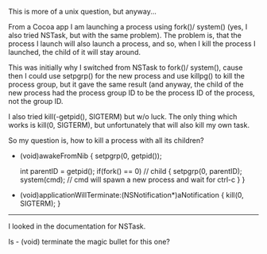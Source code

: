 This is more of a unix question, but anyway...

From a Cocoa app I am launching a process using     fork()/    system() (yes, I also tried NSTask, but with the same problem).  The problem is, that the process I launch will also launch a process, and so, when I kill the process I launched, the child of it will stay around.

This was initially why I switched from NSTask to     fork()/    system(), cause then I could use     setpgrp() for the new process and use     killpg() to kill the process group, but it gave the same result (and anyway, the child of the new process had the process group ID to be the process ID of the process, not the group ID.

I also tried     kill(-getpid(), SIGTERM) but w/o luck.  The only thing which works is     kill(0, SIGTERM), but unfortunately that will also kill my own task.

So my question is, how to kill a process with all its children?
    
- (void)awakeFromNib
{
   setpgrp(0, getpid());

   int parentID = getpid();
   if(fork() == 0) // child
   {
      setpgrp(0, parentID);
      system(cmd); // cmd will spawn a new process and wait for ctrl-c
   }
}

- (void)applicationWillTerminate:(NSNotification*)aNotification
{
   kill(0, SIGTERM);
}


----

I looked in the documentation for NSTask.

Is     - (void) terminate  the magic bullet for this one?
